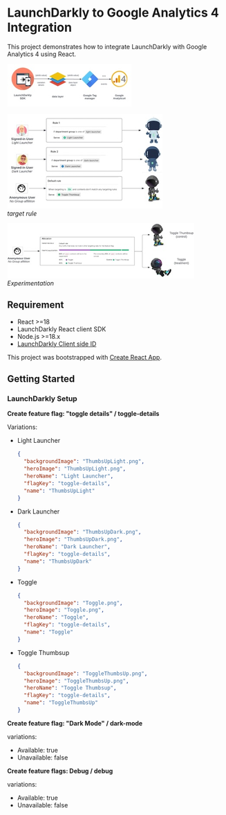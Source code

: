 # LaunchDarkly to Google Analytics 4 Integration
This project demonstrates how to integrate LaunchDarkly with Google Analytics 4 using React.


![](./img/stack.jpg)  


![](./img/experiment2.jpg)  
*target rule*

![](./img/experiment3.jpg)  
*Experimentation*




## Requirement
* React >=18
* LaunchDarkly React client SDK
* Node.js >=18.x
* [LaunchDarkly Client side ID](https://docs.launchdarkly.com/sdk/concepts/client-side-server-side?site=federal#understanding-the-different-types-of-sdks)

This project was bootstrapped with [Create React App](https://github.com/facebook/create-react-app).


## Getting Started
### LaunchDarkly Setup
**Create feature flag:  "toggle details" / toggle-details**

Variations:
* Light Launcher
  ```json
  {
    "backgroundImage": "ThumbsUpLight.png",
    "heroImage": "ThumbsUpLight.png",
    "heroName": "Light Launcher",
    "flagKey": "toggle-details",
    "name": "ThumbsUpLight"
  }
  ```
* Dark Launcher
  ```json
  {
    "backgroundImage": "ThumbsUpDark.png",
    "heroImage": "ThumbsUpDark.png",
    "heroName": "Dark Launcher",
    "flagKey": "toggle-details",
    "name": "ThumbsUpDark"
  }
  ```
* Toggle
  ```json
  {
    "backgroundImage": "Toggle.png",
    "heroImage": "Toggle.png",
    "heroName": "Toggle",
    "flagKey": "toggle-details",
    "name": "Toggle"
  }
  ```
* Toggle Thumbsup
  ```json
  {
    "backgroundImage": "ToggleThumbsUp.png",
    "heroImage": "ToggleThumbsUp.png",
    "heroName": "Toggle Thumbsup",
    "flagKey": "toggle-details",
    "name": "ToggleThumbsUp"
  }
  ```

**Create feature flag: "Dark Mode" / dark-mode**

variations:
* Available: true
* Unavailable: false

**Create feature flags:  Debug / debug**

variations:
* Available: true
* Unavailable: false

